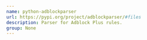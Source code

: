```yaml
---
name: python-adblockparser
url: https://pypi.org/project/adblockparser/#files
description: Parser for Adblock Plus rules.
group: None
---
```


